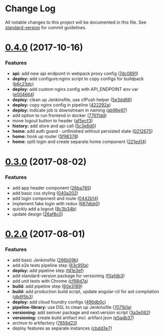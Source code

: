 # Change Log

All notable changes to this project will be documented in this file. See [standard-version](https://github.com/conventional-changelog/standard-version) for commit guidelines.

<a name="0.4.0"></a>
# [0.4.0](https://github.com/allianz-de/cidemo-frontend/compare/v0.3.0...v0.4.0) (2017-10-16)


### Features

* **api:** add new api endpoint in webpack proxy config ([7dc0891](https://github.com/allianz-de/cidemo-frontend/commit/7dc0891))
* **deploy:** add configure:nginx script to copy configs for buildpack ([b6c23dc](https://github.com/allianz-de/cidemo-frontend/commit/b6c23dc))
* **deploy:** add custom nginx config with API_ENDPOINT env var ([e004664](https://github.com/allianz-de/cidemo-frontend/commit/e004664))
* **deploy:** clean up Jenkinsfile, use cfPush helper ([5e3dd66](https://github.com/allianz-de/cidemo-frontend/commit/5e3dd66))
* **deploy:** copy nginx config in pipeline ([422292a](https://github.com/allianz-de/cidemo-frontend/commit/422292a))
* **deploy:** indicate job is downstream in naming ([ab96e97](https://github.com/allianz-de/cidemo-frontend/commit/ab96e97))
* add option to run frontend in docker ([77611dd](https://github.com/allianz-de/cidemo-frontend/commit/77611dd))
* move logout button to header ([af5ecf3](https://github.com/allianz-de/cidemo-frontend/commit/af5ecf3))
* **history:** add store and api call ([5c3e6d0](https://github.com/allianz-de/cidemo-frontend/commit/5c3e6d0))
* **home:** add auth guard - unfinished without persisted state ([0212675](https://github.com/allianz-de/cidemo-frontend/commit/0212675))
* **home:** hook up router ([5f98378](https://github.com/allianz-de/cidemo-frontend/commit/5f98378))
* **home:** split login and create separate home component ([221ed14](https://github.com/allianz-de/cidemo-frontend/commit/221ed14))



<a name="0.3.0"></a>
# [0.3.0](https://github.com/allianz-de/cidemo-frontend/compare/v0.2.0...v0.3.0) (2017-08-02)


### Features

* add app header component ([26ba785](https://github.com/allianz-de/cidemo-frontend/commit/26ba785))
* add basic css styling ([040a202](https://github.com/allianz-de/cidemo-frontend/commit/040a202))
* add login component and route ([0442b14](https://github.com/allianz-de/cidemo-frontend/commit/0442b14))
* implement fake login with redux ([687dbb0](https://github.com/allianz-de/cidemo-frontend/commit/687dbb0))
* quickly add a logout ([8c3b34b](https://github.com/allianz-de/cidemo-frontend/commit/8c3b34b))
* update design ([26af8c0](https://github.com/allianz-de/cidemo-frontend/commit/26af8c0))



<a name="0.2.0"></a>
# [0.2.0](https://github.com/allianz-de/cidemo-frontend/compare/f0afdb3...v0.2.0) (2017-08-01)


### Features

* add basic Jenkinsfile ([266b09b](https://github.com/allianz-de/cidemo-frontend/commit/266b09b))
* add e2e tests pipeline step ([83c95fa](https://github.com/allianz-de/cidemo-frontend/commit/83c95fa))
* **deploy:** add pipeline step ([f41e3ef](https://github.com/allianz-de/cidemo-frontend/commit/f41e3ef))
* add standard-version package for versioning ([f0afdb3](https://github.com/allianz-de/cidemo-frontend/commit/f0afdb3))
* add unit tests with Chrome ([cf98d7a](https://github.com/allianz-de/cidemo-frontend/commit/cf98d7a))
* **build:** add pipeline step ([60e3189](https://github.com/allianz-de/cidemo-frontend/commit/60e3189))
* **build:** add production build script, update angular-cli for aot compilation ([db6f5b3](https://github.com/allianz-de/cidemo-frontend/commit/db6f5b3))
* **deploy:** add cloud foundry configs ([496db0c](https://github.com/allianz-de/cidemo-frontend/commit/496db0c))
* **pipeline-library:** use DSL to clean up Jenkinsfile ([7071b1a](https://github.com/allianz-de/cidemo-frontend/commit/7071b1a))
* **versioning:** add semver package and next:version script ([3a3e062](https://github.com/allianz-de/cidemo-frontend/commit/3a3e062))
* **versioning:** create build artifact incl. artifact.json ([e5adb37](https://github.com/allianz-de/cidemo-frontend/commit/e5adb37))
* archive to artifactory ([7856d23](https://github.com/allianz-de/cidemo-frontend/commit/7856d23))
* deploy features as separate instances ([cbdd3e7](https://github.com/allianz-de/cidemo-frontend/commit/cbdd3e7))
